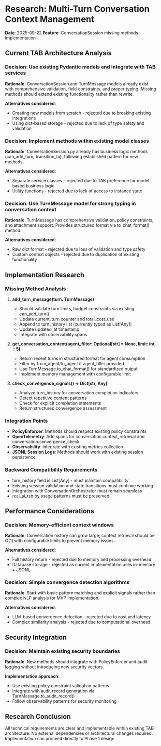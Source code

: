 # Research: Multi-Turn Conversation Context Management

**Date**: 2025-09-22
**Feature**: ConversationSession missing methods implementation

## Current TAB Architecture Analysis

### Decision: Use existing Pydantic models and integrate with TAB services
**Rationale**: ConversationSession and TurnMessage models already exist with comprehensive validation, field constraints, and proper typing. Missing methods should extend existing functionality rather than rewrite.

**Alternatives considered**:
- Creating new models from scratch - rejected due to breaking existing integrations
- Using dict-based storage - rejected due to lack of type safety and validation

### Decision: Implement methods within existing model classes
**Rationale**: ConversationSession.py already has business logic methods (can_add_turn, transition_to), following established pattern for new methods.

**Alternatives considered**:
- Separate service classes - rejected due to TAB preference for model-based business logic
- Utility functions - rejected due to lack of access to instance state

### Decision: Use TurnMessage model for strong typing in conversation context
**Rationale**: TurnMessage has comprehensive validation, policy constraints, and attachment support. Provides structured format via to_chat_format() method.

**Alternatives considered**:
- Raw dict format - rejected due to loss of validation and type safety
- Custom context objects - rejected due to duplication of existing functionality

## Implementation Research

### Missing Method Analysis

1. **add_turn_message(turn: TurnMessage)**
   - Should validate turn limits, budget constraints via existing can_add_turn()
   - Update current_turn counter and total_cost_usd
   - Append to turn_history list (currently typed as List[Any])
   - Update updated_at timestamp
   - Integrate with observability spans

2. **get_conversation_context(agent_filter: Optional[str] = None, limit: int = 5)**
   - Return recent turns in structured format for agent consumption
   - Filter by from_agent/to_agent if agent_filter provided
   - Use TurnMessage.to_chat_format() for standardized output
   - Implement memory management with configurable limit

3. **check_convergence_signals() -> Dict[str, Any]**
   - Analyze turn_history for conversation completion indicators
   - Detect repetitive content patterns
   - Check for explicit completion statements
   - Return structured convergence assessment

### Integration Points

- **PolicyEnforcer**: Methods should respect existing policy constraints
- **OpenTelemetry**: Add spans for conversation.context_retrieval and conversation.convergence_check
- **Observability**: Integrate with existing metrics collection
- **JSONL Session Logs**: Methods should work with existing session persistence

### Backward Compatibility Requirements

- turn_history field is List[Any] - must maintain compatibility
- Existing session validation and state transitions must continue working
- Integration with ConversationOrchestrator must remain seamless
- real_ai_tab.py usage patterns must be preserved

## Performance Considerations

### Decision: Memory-efficient context windows
**Rationale**: Conversation history can grow large; context retrieval should be O(1) with configurable limits to prevent memory issues.

**Alternatives considered**:
- Full history return - rejected due to memory and processing overhead
- Database storage - rejected as current implementation uses in-memory + JSONL

### Decision: Simple convergence detection algorithms
**Rationale**: Start with basic pattern matching and explicit signals rather than complex NLP analysis for MVP implementation.

**Alternatives considered**:
- LLM-based convergence detection - rejected due to cost and latency
- Complex similarity analysis - rejected due to computational overhead

## Security Integration

### Decision: Maintain existing security boundaries
**Rationale**: New methods should integrate with PolicyEnforcer and audit logging without introducing new security vectors.

**Implementation approach**:
- Use existing policy constraint validation patterns
- Integrate with audit record generation via TurnMessage.to_audit_record()
- Follow observability patterns for security monitoring

## Research Conclusion

All technical requirements are clear and implementable within existing TAB architecture. No external dependencies or architectural changes required. Implementation can proceed directly to Phase 1 design.